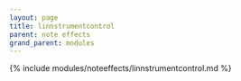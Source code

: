 ```yaml
---
layout: page
title: linnstrumentcontrol
parent: note effects
grand_parent: modules
---
```


{% include modules/noteeffects/linnstrumentcontrol.md %}
